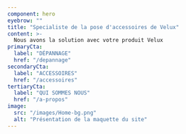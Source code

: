 ```yaml
---
component: hero
eyebrow: ""
title: "Specialiste de la pose d'accessoires de Velux"
content: >-
  Nous avons la solution avec votre produit Velux
primaryCta:
  label: "DÉPANNAGE"
  href: "/depannage"
secondaryCta:
  label: "ACCESSOIRES"
  href: "/accessoires"
tertiaryCta:
  label: "QUI SOMMES NOUS"
  href: "/a-propos"
image:
  src: "/images/Home-bg.png"
  alt: "Présentation de la maquette du site"
---
```


